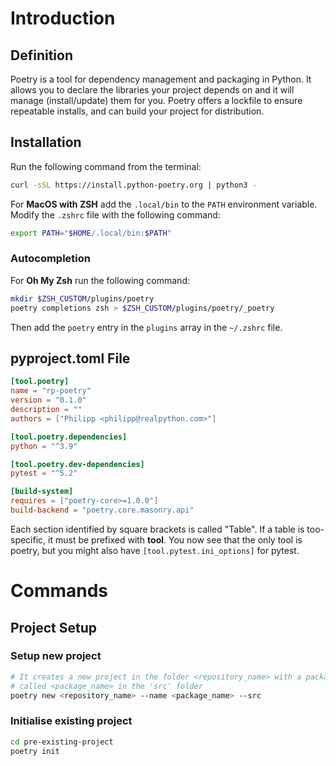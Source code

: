 # Introduction

## Definition
Poetry is a tool for dependency management and packaging in Python. 
It allows you to declare the libraries your project depends on and it will manage (install/update) them for you. 
Poetry offers a lockfile to ensure repeatable installs, and can build your project for distribution.

## Installation
Run the following command from the terminal:

``` bash
curl -sSL https://install.python-poetry.org | python3 -
```

For **MacOS with ZSH** add the `.local/bin` to the `PATH` environment variable.
Modify the `.zshrc` file with the following command:

``` bash
export PATH="$HOME/.local/bin:$PATH"
```

### Autocompletion

For **Oh My Zsh** run the following command:

``` bash
mkdir $ZSH_CUSTOM/plugins/poetry
poetry completions zsh > $ZSH_CUSTOM/plugins/poetry/_poetry
```

Then add the `poetry` entry in the `plugins` array in the `~/.zshrc` file.

## pyproject.toml File
``` toml
[tool.poetry]
name = "rp-poetry"
version = "0.1.0"
description = ""
authors = ["Philipp <philipp@realpython.com>"]

[tool.poetry.dependencies]
python = "^3.9"

[tool.poetry.dev-dependencies]
pytest = "^5.2"

[build-system]
requires = ["poetry-core>=1.0.0"]
build-backend = "poetry.core.masonry.api"
```

Each section identified by square brackets is called "Table". If a table is too-specific, it must be prefixed with **tool**.
You now see that the only tool is poetry, but you might also have `[tool.pytest.ini_options]` for pytest.



# Commands

## Project Setup

### Setup new project
``` bash
# It creates a new project in the folder <repository_name> with a package
# called <package_name> in the 'src' folder
poetry new <repository_name> --name <package_name> --src
```

### Initialise existing project
``` bash
cd pre-existing-project
poetry init
```